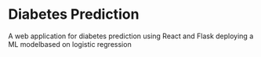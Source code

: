 # Diabetes Prediction
 A web application for diabetes prediction using React and Flask deploying a ML modelbased on logistic regression

